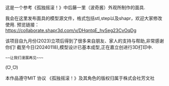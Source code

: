这是一个参考《孤独摇滚！》中后藤一里（波奇酱）外观所制作的面具.

我会在这里发布面具的模型源文件，格式包括stl,step以及shapr，欢迎大家修改使用.
预览链接：https://collaborate.shapr3d.com/v/DHqntqE_hvSeg23CvOqDg

该项目自九月份(2023)立项后得到了很多来自朋友、家人的支持与帮助,非常感谢你们!
截至今日(20240118),模型设计已基本成型,正在嘉立创进行3D打印中.

	~~让我们漫展再见~~~
(ᗜˬᗜ)

本作品遵守MIT 协议
《孤独摇滚！》及其角色的版权归属于株式会社芳文社
